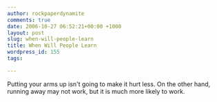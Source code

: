 ```yaml
---
author: rockpaperdynamite
comments: true
date: 2006-10-27 06:52:21+00:00 +1000
layout: post
slug: when-will-people-learn
title: When Will People Learn
wordpress_id: 155
tags:

---
```


Putting your arms up isn't going to make it hurt less. On the other hand, running away may not work, but it is much more likely to work.

